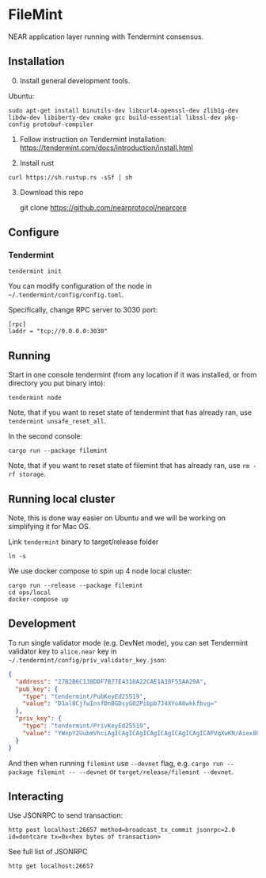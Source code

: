 # FileMint

NEAR application layer running with Tendermint consensus.

## Installation

0. Install general development tools.

Ubuntu:

    sudo apt-get install binutils-dev libcurl4-openssl-dev zlib1g-dev libdw-dev libiberty-dev cmake gcc build-essential libssl-dev pkg-config protobuf-compiler

1. Follow instruction on Tendermint installation: https://tendermint.com/docs/introduction/install.html

2. Install rust

```
curl https://sh.rustup.rs -sSf | sh
```

3. Download this repo

    git clone https://github.com/nearprotocol/nearcore

## Configure

### Tendermint

    tendermint init

You can modify configuration of the node in `~/.tendermint/config/config.toml`.

Specifically, change RPC server to 3030 port:
```$toml
[rpc]
laddr = "tcp://0.0.0.0:3030"
```

## Running

Start in one console tendermint (from any location if it was installed, or from directory you put binary into):

    tendermint node

Note, that if you want to reset state of tendermint that has already ran, use `tendermint unsafe_reset_all`.

In the second console:

    cargo run --package filemint

Note, that if you want to reset state of filemint that has already ran, use `rm -rf storage`.

## Running local cluster

Note, this is done way easier on Ubuntu and we will be working on simplifying it for Mac OS.

Link `tendermint` binary to target/release folder

    ln -s

We use docker compose to spin up 4 node local cluster:

    cargo run --release --package filemint
    cd ops/local
    docker-compose up


## Development

To run single validator mode (e.g. DevNet mode), you can set Tendermint validator key to `alice.near` key in `~/.tendermint/config/priv_validator_key.json`:

```json
{
  "address": "27B2B6C138DDF7B77E4318A22CAE1A38F55AA29A",
  "pub_key": {
    "type": "tendermint/PubKeyEd25519",
    "value": "D1al8CjfwInsfDnBGDsyG02Pibpb7J4XYoA8wkkfbvg="
  },
  "priv_key": {
    "type": "tendermint/PrivKeyEd25519",
    "value": "YWxpY2UubmVhciAgICAgICAgICAgICAgICAgICAgICAPVqXwKN/Aiex8OcEYOzIbTY+JulvsnhdigDzCSR9u+A=="
  }
}
```


And then when running `filemint` use `--devnet` flag, e.g. `cargo run --package filemint -- --devnet` or `target/release/filemint --devnet`.

## Interacting

Use JSONRPC to send transaction:

    http post localhost:26657 method=broadcast_tx_commit jsonrpc=2.0 id=dontcare tx=0x<hex bytes of transaction>

See full list of JSONRPC

    http get localhost:26657

